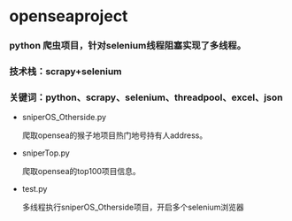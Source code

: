 # openseaproject
### python 爬虫项目，针对selenium线程阻塞实现了多线程。
### 技术栈：scrapy+selenium
### 关键词：python、scrapy、selenium、threadpool、excel、json

- sniperOS_Otherside.py

    爬取opensea的猴子地项目热门地号持有人address。
- sniperTop.py

    爬取opensea的top100项目信息。

- test.py
    
    多线程执行sniperOS_Otherside项目，开启多个selenium浏览器